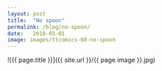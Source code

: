 ```yaml
---
layout: post
title:  "No spoon"
permalink: /blog/no-spoon/
date:   2018-03-01
image: images/ttcomics-60-no-spoon
---
```

![{{ page.title }}]({{ site.url }}/{{ page.image }}.jpg)
